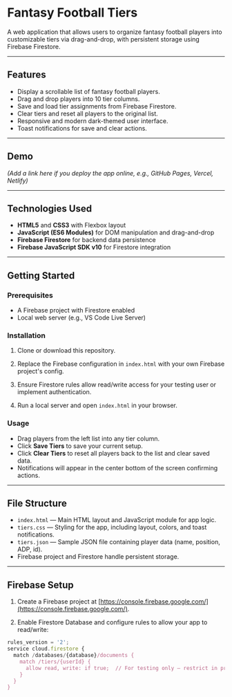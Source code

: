 # Fantasy Football Tiers

A web application that allows users to organize fantasy football players into customizable tiers via drag-and-drop, with persistent storage using Firebase Firestore.

---

## Features

- Display a scrollable list of fantasy football players.
- Drag and drop players into 10 tier columns.
- Save and load tier assignments from Firebase Firestore.
- Clear tiers and reset all players to the original list.
- Responsive and modern dark-themed user interface.
- Toast notifications for save and clear actions.

---

## Demo

*(Add a link here if you deploy the app online, e.g., GitHub Pages, Vercel, Netlify)*

---

## Technologies Used

- **HTML5** and **CSS3** with Flexbox layout
- **JavaScript (ES6 Modules)** for DOM manipulation and drag-and-drop
- **Firebase Firestore** for backend data persistence
- **Firebase JavaScript SDK v10** for Firestore integration

---

## Getting Started

### Prerequisites

- A Firebase project with Firestore enabled
- Local web server (e.g., VS Code Live Server)

### Installation

1. Clone or download this repository.

2. Replace the Firebase configuration in `index.html` with your own Firebase project's config.

3. Ensure Firestore rules allow read/write access for your testing user or implement authentication.

4. Run a local server and open `index.html` in your browser.

### Usage

- Drag players from the left list into any tier column.
- Click **Save Tiers** to save your current setup.
- Click **Clear Tiers** to reset all players back to the list and clear saved data.
- Notifications will appear in the center bottom of the screen confirming actions.

---

## File Structure

- `index.html` — Main HTML layout and JavaScript module for app logic.
- `tiers.css` — Styling for the app, including layout, colors, and toast notifications.
- `tiers.json` — Sample JSON file containing player data (name, position, ADP, id).
- Firebase project and Firestore handle persistent storage.

---

## Firebase Setup

1. Create a Firebase project at [https://console.firebase.google.com/](https://console.firebase.google.com/).

2. Enable Firestore Database and configure rules to allow your app to read/write:

```js
rules_version = '2';
service cloud.firestore {
  match /databases/{database}/documents {
    match /tiers/{userId} {
      allow read, write: if true;  // For testing only — restrict in production
    }
  }
}
